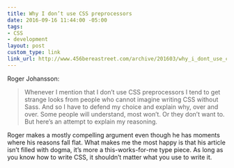 ```yaml
---
title: Why I don’t use CSS preprocessors
date: 2016-09-16 11:44:00 -05:00
tags:
- CSS
- development
layout: post
custom_type: link
link_url: http://www.456bereastreet.com/archive/201603/why_i_dont_use_css_preprocessors/
---
```


Roger Johansson:

> Whenever I mention that I don’t use CSS preprocessors I tend to get strange looks from people who cannot imagine writing CSS without Sass. And so I have to defend my choice and explain why, over and over. Some people will understand, most won’t. Or they don’t want to. But here’s an attempt to explain my reasoning.

Roger makes a mostly compelling argument even though he has moments where his reasons fall flat. What makes me the most happy is that his article isn’t filled with dogma, it’s more a this-works-for-me type piece. As long as you know how to write CSS, it shouldn’t matter what you use to write it.
